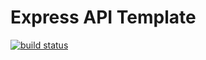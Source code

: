 # Express API Template

<!-- [![NPM version][npm-image]][npm-url] -->
[![build status][ci-image]][ci-url]
<!-- [![Test coverage][codecov-image]][codecov-url] -->
<!-- [![npm download][download-image]][download-url] -->

<!-- ## Intrucciones

Ejecutar los siguientes comandos en MYSQL ambiente:

Agregar permisos para acceder a la base de datos
```sql
ALTER USER 'root'@'localhost' IDENTIFIED WITH mysql_native_password BY 'password';
```

Actualizar privilegios
```sql
flush privileges;
``` -->

[npm-image]: https://img.shields.io/npm/v/Express-API.svg
[npm-url]: https://www.npmjs.com/package/Express-API
[ci-image]: https://github.com/josoriom/Express-API/workflows/Node.js%20CI/badge.svg?branch=master
[ci-url]: https://github.com/josoriom/Express-API/actions?query=workflow%3A%22Node.js+CI%22
[codecov-image]: https://img.shields.io/codecov/c/github/josoriom/Express-API.svg
[codecov-url]: https://codecov.io/gh/josoriom/Express-API
[download-image]: https://img.shields.io/npm/dm/Express-API.svg
[download-url]: https://www.npmjs.com/package/Express-API